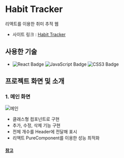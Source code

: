 # Habit Tracker
리액트를 이용한 취미 추적 웹
- 사이트 링크 : [Habit Tracker](https://jjjjhjjjj.github.io/habit_tracker/)

## 사용한 기술
- ![React Badge](https://img.shields.io/badge/REACT-61DAFB?style=flat-square&logo=react&logoColor=white) ![JavaScript Badge](https://img.shields.io/badge/JAVASCRIPT-F7DF1E?style=flat-square&logo=JavaScript&logoColor=white) ![CSS3 Badge](https://img.shields.io/badge/CSS3-1572B6?style=flat-square&logo=CSS3&logoColor=white)

## 프로젝트 화면 및 소개

### 1. 메인 화면
![메인](https://user-images.githubusercontent.com/64426431/102019979-b7649b00-3db9-11eb-82ca-53e29aa69e51.PNG)
- 클래스형 컴포넌트로 구현
- 추가, 수정, 삭제 기능 구현
- 전체 개수를 Header에 전달해 표시
- 리액트 PureComponent를 이용한 성능 최적화

#### [참고](https://academy.dream-coding.com/courses/react-basic)
